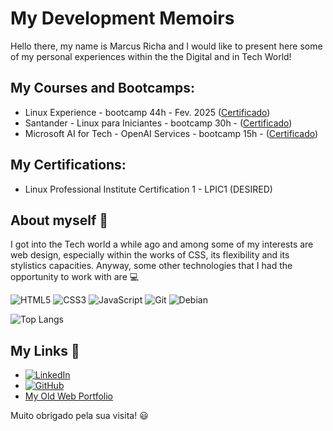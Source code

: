 # My Development Memoirs
Hello there, my name is Marcus Richa and I would like to present here some of my personal experiences within the the Digital and in Tech World! 



## My Courses and Bootcamps:

 - Linux Experience - bootcamp 44h - Fev. 2025 ([Certificado](https://hermes.dio.me/certificates/QDWPSTH1.pdf)) 
 - Santander - Linux para Iniciantes - bootcamp 30h - ([Certificado](https://hermes.dio.me/certificates/B1RTUSAM.pdf))
 - Microsoft AI for Tech - OpenAI Services - bootcamp 15h - ([Certificado](https://hermes.dio.me/certificates/FGLJAUDL.pdf))


## My Certifications:

 - Linux Professional Institute Certification 1 - LPIC1 (DESIRED)


## About myself :flags:

I got into the Tech world a while ago and among some of my interests are web design, especially within the works of CSS, its flexibility and its stylistics capacities. Anyway, some other technologies that I had the opportunity to work with are :computer: 


![HTML5](https://img.shields.io/badge/HTML5-000?style=for-the-badge&logo=html5)
![CSS3](https://img.shields.io/badge/CSS3-000?style=for-the-badge&logo=css3)
![JavaScript](https://img.shields.io/badge/JavaScript-000?style=for-the-badge&logo=javascript)
![Git](https://img.shields.io/badge/Git-000?style=for-the-badge&logo=git)
![Debian](https://img.shields.io/badge/Debian-D70A53?style=for-the-badge&logo=debian&logoColor=white)


![Top Langs](https://github-readme-stats-git-masterrstaa-rickstaa.vercel.app/api/top-langs/?username=ahoymarcus&bg_color=000&border_color=30A3DC&title_color=E94D5F&text_color=FFF)


## My Links :pushpin:

 - [![LinkedIn](https://img.shields.io/badge/LinkedIn-0077B5?style=for-the-badge&logo=linkedin&logoColor=white)](https://www.linkedin.com/in/ahoymarcus/)
 - [![GitHub](https://img.shields.io/badge/GitHub-100000?style=for-the-badge&logo=github&logoColor=white)](https://github.com/ahoymarcus)
 - [My Old Web Portfolio](https://redux-reactjs-personal-portfolio-webpage-version-2.netlify.app/)


Muito obrigado pela sua visita! :smiley:










